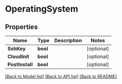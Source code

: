 # OperatingSystem

## Properties

Name | Type | Description | Notes
------------ | ------------- | ------------- | -------------
**SshKey** | **bool** |  | [optional] 
**CloudInit** | **bool** |  | [optional] 
**PostInstall** | **bool** |  | [optional] 

[[Back to Model list]](../README.md#documentation-for-models) [[Back to API list]](../README.md#documentation-for-api-endpoints) [[Back to README]](../README.md)


